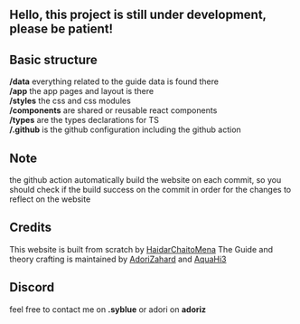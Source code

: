 ## Hello, this project is still **under development**, please be patient!

## Basic structure
**/data** everything related to the guide data is found there \
**/app** the app pages and layout is there \
**/styles** the css and css modules \
**/components** are shared or reusable react components \
**/types** are the types declarations for TS \
**/.github** is the github configuration including the github action 

## Note
the github action automatically build the website on each commit, so you should check if the build success on the commit in order for the changes to reflect on the website

## Credits
This website is built from scratch by [HaidarChaitoMena](https://github.com/HaidarChaitoMena)
The Guide and theory crafting is maintained by [AdoriZahard](https://github.com/AdoriZahard) and [AquaHi3](https://github.com/AquaHi3)

## Discord
feel free to contact me on **.syblue** or adori on **adoriz**
